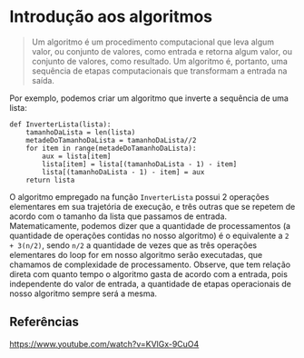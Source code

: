 

# Introdução aos algoritmos

> Um algoritmo é um procedimento computacional que leva algum valor, ou conjunto de valores, como entrada e retorna algum valor, ou conjunto de valores, como resultado. Um algoritmo é, portanto, uma sequência de etapas computacionais que transformam a entrada na saída.

Por exemplo, podemos criar um algoritmo que inverte a sequência de uma lista:

```
def InverterLista(lista):
    tamanhoDaLista = len(lista)
    metadeDoTamanhoDaLista = tamanhoDaLista//2
    for item in range(metadeDoTamanhoDaLista):
        aux = lista[item]
        lista[item] = lista[(tamanhoDaLista - 1) - item]
        lista[(tamanhoDaLista - 1) - item] = aux
    return lista

```

O algoritmo empregado na função `InverterLista` possui 2 operações elementares em sua trajetória de execução, e três outras que se repetem de acordo com o tamanho da lista que passamos de entrada. Matematicamente, podemos dizer que a quantidade de processamentos (a quantidade de operações contidas no nosso algoritmo) é o equivalente a `2 + 3(n/2)`, sendo `n/2` a quantidade de vezes que as três operações elementares do loop for em nosso algoritmo serão executadas, que chamamos de complexidade de processamento. Observe, que tem relação direta com quanto tempo o algoritmo gasta de acordo com a entrada, pois independente do valor de entrada, a quantidade de etapas operacionais de nosso algoritmo sempre será a mesma.

## Referências

https://www.youtube.com/watch?v=KVlGx-9CuO4
